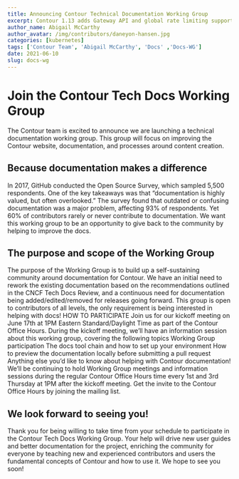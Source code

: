```yaml
---
title: Announcing Contour Technical Documentation Working Group
excerpt: Contour 1.13 adds Gateway API and global rate limiting support.
author_name: Abigail McCarthy
author_avatar: /img/contributors/daneyon-hansen.jpg
categories: [kubernetes]
tags: ['Contour Team', 'Abigail McCarthy', 'Docs' ,'Docs-WG']
date: 2021-06-10
slug: docs-wg
---
```




# Join the Contour Tech Docs Working Group

The Contour team is excited to announce we are launching a technical documentation working group. This group will focus on improving the Contour website, documentation, and processes around content creation.

## Because documentation makes a difference

In 2017, GitHub conducted the Open Source Survey, which sampled 5,500 respondents. One of the key takeaways was that “documentation is highly valued, but often overlooked.” The survey found that outdated or confusing documentation was a major problem, affecting 93% of respondents. Yet 60% of contributors rarely or never contribute to documentation. We want this working group to be an opportunity to give back to the community by helping to improve the docs.

## The purpose and scope of the Working Group

The purpose of the Working Group is to build up a self-sustaining community around documentation for Contour. We have an initial need to rework the existing documentation based on the recommendations outlined in the CNCF Tech Docs Review, and a continuous need for documentation being added/edited/removed for releases going forward.
This group is open to contributors of all levels, the only requirement is being interested in helping with docs!
HOW TO PARTICIPATE
Join us for our kickoff meeting on June 17th at 1PM Eastern Standard/Daylight Time as part of the Contour Office Hours. During the kickoff meeting, we’ll have an information session about this working group, covering the following topics
Working Group participation
The docs tool chain and how to set up your environment
How to preview the documentation locally before submitting a pull request
Anything else you’d like to know about helping with Contour documentation!
We’ll be continuing to hold Working Group meetings and information sessions during the regular Contour Office Hours time every 1st and 3rd Thursday at 1PM after the kickoff meeting. 
Get the invite to the Contour Office Hours by joining the mailing list.

## We look forward to seeing you!
Thank you for being willing to take time from your schedule to participate in the Contour Tech Docs Working Group. Your help will drive new user guides and better documentation for the project, enriching the community for everyone by teaching new and experienced contributors and users the fundamental concepts of Contour and how to use it.
We hope to see you soon!